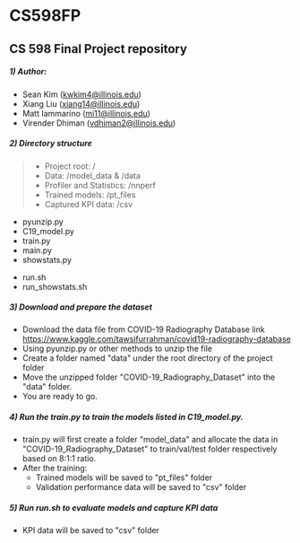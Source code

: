 # CS598FP
## CS 598 Final Project repository

##### 1) Author:
- Sean Kim (kwkim4@illinois.edu)
- Xiang Liu (xiang14@illinois.edu)
- Matt Iammarino (mi11@illinois.edu)
- Virender Dhiman (vdhiman2@illinois.edu)


##### 2) Directory structure 

   > - Project root: /
   > - Data: /model_data & /data
   > - Profiler and Statistics: /nnperf
   > - Trained models: /pt_files
   > - Captured KPI data: /csv

   - pyunzip.py
   - C19_model.py
   - train.py
   - main.py
   - showstats.py
   >
   - run.sh
   - run_showstats.sh

##### 3) Download and prepare the dataset
   - Download the data file from COVID-19 Radiography Database link https://www.kaggle.com/tawsifurrahman/covid19-radiography-database
   - Using pyunzip.py or other methods to unzip the file
   - Create a folder named "data" under the root directory of the project folder
   - Move the unzipped folder "COVID-19_Radiography_Dataset" into the "data" folder.
   - You are ready to go.

##### 4) Run the train.py to train the models listed in C19_model.py.
   - train.py will first create a folder "model_data" and allocate the data in "COVID-19_Radiography_Dataset" to train/val/test folder respectively based on 8:1:1 ratio.
   - After the training:
     - Trained models will be saved to "pt_files" folder
     - Validation performance data will be saved to "csv" folder

##### 5) Run run.sh to evaluate models and capture KPI data
   - KPI data will be saved to "csv" folder
